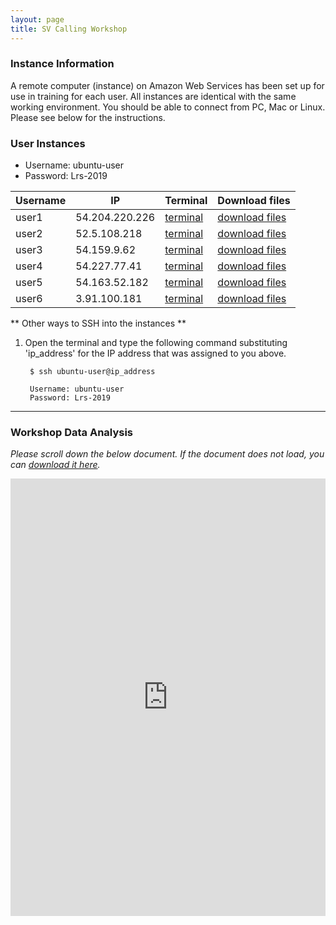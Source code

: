 ```yaml
---
layout: page
title: SV Calling Workshop
---
```


### Instance Information

A remote computer (instance) on Amazon Web Services has been set up for use in training for each user. All instances are identical with the same working environment. You should be able to connect from PC, Mac or Linux. Please see below for the instructions.

### User Instances

 * Username: ubuntu-user
 * Password: Lrs-2019

<script type="text/javascript" src="https://code.jquery.com/jquery-3.3.1.js"></script>
<script type="text/javascript" src="https://cdn.datatables.net/1.10.19/js/jquery.dataTables.min.js"></script>
<link href="https://cdn.datatables.net/1.10.19/css/jquery.dataTables.min.css" rel="stylesheet" type="text/css">

<script>
$(document).ready( function () {
    $('#example').DataTable();
} );

</script>
<table id="example" class="display" style="width:100%" cellpadding="3px">
<thead>
<tr class="header">
<th>Username</th>
<th>IP</th>
<th>Terminal</th>
<th>Download files</th>
</tr>
</thead>
<tbody>
<tr class="odd">
<td>user1</td>
<td>54.204.220.226</td>
<td><a href='http://54.204.220.226:8080' target='_blank'>terminal</a></td>
<td><a href='http://54.204.220.226' target='_blank'>download files</a></td>
</tr>
<tr class="even">
<td>user2</td>
<td>52.5.108.218</td>
<td><a href='http://52.5.108.218:8080' target='_blank'>terminal</a></td>
<td><a href='http://52.5.108.218' target='_blank'>download files</a></td>
</tr>
<tr class="odd">
<td>user3</td>
<td>54.159.9.62</td>
<td><a href='http://54.159.9.62:8080' target='_blank'>terminal</a></td>
<td><a href='http://54.159.9.62' target='_blank'>download files</a></td>
</tr>
<tr class="even">
<td>user4</td>
<td>54.227.77.41</td>
<td><a href='http://54.227.77.41:8080' target='_blank'>terminal</a></td>
<td><a href='http://54.227.77.41' target='_blank'>download files</a></td>
</tr>
<tr class="odd">
<td>user5</td>
<td>54.163.52.182</td>
<td><a href='http://54.163.52.182:8080' target='_blank'>terminal</a></td>
<td><a href='http://54.163.52.182' target='_blank'>download files</a></td>
</tr>
<tr class="even">
<td>user6</td>
<td>3.91.100.181</td>
<td><a href='http://3.91.100.181:8080' target='_blank'>terminal</a></td>
<td><a href='http://3.91.100.181' target='_blank'>download files</a></td>
</tr>
</tbody>

</table>




** Other ways to SSH into the instances **

1. Open the terminal and type the following command substituting 'ip_address' for the IP address that was assigned to you above.

        $ ssh ubuntu-user@ip_address
        
        Username: ubuntu-user
        Password: Lrs-2019

****

### Workshop Data Analysis

*Please scroll down the below document. If the document does not load, you can [download it here](https://s3.amazonaws.com/gt-workshop/Jackson_lab_workshopSV_FS.docx).*

<iframe src="https://view.officeapps.live.com/op/embed.aspx?src=https://github.com/TheJacksonLaboratory/long-read-workshop-2019/raw/gh-pages/Jackson_lab_workshopSV_FS.docx?raw=true&embedded=true" width='100%' height='700px' frameborder='0'></iframe>


